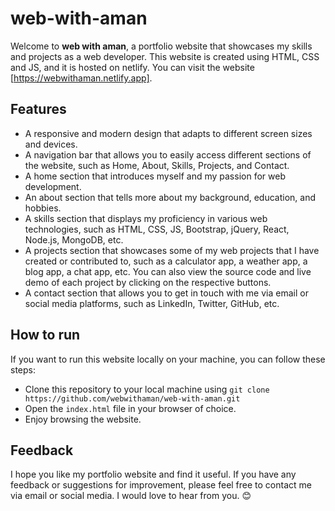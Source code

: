 # web-with-aman

Welcome to **web with aman**, a portfolio website that showcases my skills and projects as a web developer. This website is created using HTML, CSS and JS, and it is hosted on netlify. You can visit the website [https://webwithaman.netlify.app].


## Features

- A responsive and modern design that adapts to different screen sizes and devices.
- A navigation bar that allows you to easily access different sections of the website, such as Home, About, Skills, Projects, and Contact.
- A home section that introduces myself and my passion for web development.
- An about section that tells more about my background, education, and hobbies.
- A skills section that displays my proficiency in various web technologies, such as HTML, CSS, JS, Bootstrap, jQuery, React, Node.js, MongoDB, etc.
- A projects section that showcases some of my web projects that I have created or contributed to, such as a calculator app, a weather app, a blog app, a chat app, etc. You can also view the source code and live demo of each project by clicking on the respective buttons.
- A contact section that allows you to get in touch with me via email or social media platforms, such as LinkedIn, Twitter, GitHub, etc.


## How to run

If you want to run this website locally on your machine, you can follow these steps:

- Clone this repository to your local machine using `git clone https://github.com/webwithaman/web-with-aman.git`
- Open the `index.html` file in your browser of choice.
- Enjoy browsing the website.


## Feedback

I hope you like my portfolio website and find it useful. If you have any feedback or suggestions for improvement, please feel free to contact me via email or social media. I would love to hear from you. 😊
